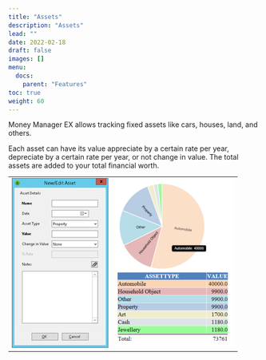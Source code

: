 ```yaml
---
title: "Assets"
description: "Assets"
lead: ""
date: 2022-02-18
draft: false
images: []
menu:
  docs:
    parent: "Features"
toc: true
weight: 60
---
```


Money Manager EX allows tracking fixed assets like cars, houses, land, and others.

Each asset can have its value appreciate by a certain rate per year, depreciate by a certain rate per year, or not change in value. The total assets are added to your total financial worth.

|    |    |
| --- | --- |
| ![](assets1.png) | ![](assets2.png) |